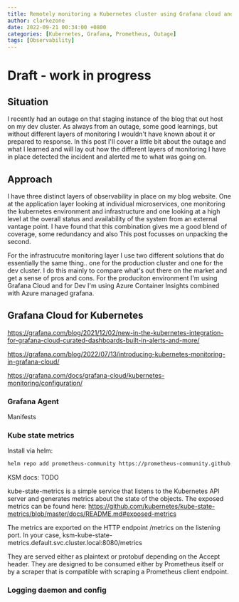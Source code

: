 ```yaml
---
title: Remotely monitoring a Kubernetes cluster using Grafana cloud and Azure Container instances
author: clarkezone
date: 2022-09-21 00:34:00 +0800
categories: [Kubernetes, Grafana, Prometheus, Outage]
tags: [Observability]
---
```

# Draft - work in progress
## Situation
I recently had an outage on that staging instance of the blog that out host on my dev cluster.  As always from an outage, some good learnings, but without different layers of monitoring I wouldn't have known about it or prepared to response.  In this post I'll cover a little bit about the outage and what I learned and will lay out how the different layers of monitoring I have in place detected the incident and alerted me to what was going on.

## Approach
I have three distinct layers of observability in place on my blog website.  One at the application layer looking at individual microservices, one monitoring the kubernetes environment and infrastructure and one looking at a high level at the overall status and availability of the system from an external vantage point.  I have found that this combination gives me a good blend of coverage, some redundancy and also This post focusses on unpacking the second.

For the infrastrucutre monitoring layer I use two different solutions that do essentially the same thing.. one for the production cluster and one for the dev cluster.  I do this mainly to compare what's out there on the market and get a sense of pros and cons.  For the produciton environment I'm using Grafana Cloud and for Dev I'm using Azure Container Insights combined with Azure managed grafana.

## Grafana Cloud for Kubernetes

https://grafana.com/blog/2021/12/02/new-in-the-kubernetes-integration-for-grafana-cloud-curated-dashboards-built-in-alerts-and-more/

https://grafana.com/blog/2022/07/13/introducing-kubernetes-monitoring-in-grafana-cloud/

https://grafana.com/docs/grafana-cloud/kubernetes-monitoring/configuration/

### Grafana Agent
Manifests


### Kube state metrics

Install via helm:

```sh
helm repo add prometheus-community https://prometheus-community.github.io/helm-charts && helm repo update && helm install ksm prometheus-community/kube-state-metrics --set image.tag=v2.4.2 -n default
```

KSM docs: TODO

kube-state-metrics is a simple service that listens to the Kubernetes API server and generates metrics about the state of the objects.
The exposed metrics can be found here:
https://github.com/kubernetes/kube-state-metrics/blob/master/docs/README.md#exposed-metrics

The metrics are exported on the HTTP endpoint /metrics on the listening port.
In your case, ksm-kube-state-metrics.default.svc.cluster.local:8080/metrics

They are served either as plaintext or protobuf depending on the Accept header.
They are designed to be consumed either by Prometheus itself or by a scraper that is compatible with scraping a Prometheus client endpoint.

### Logging daemon and config

